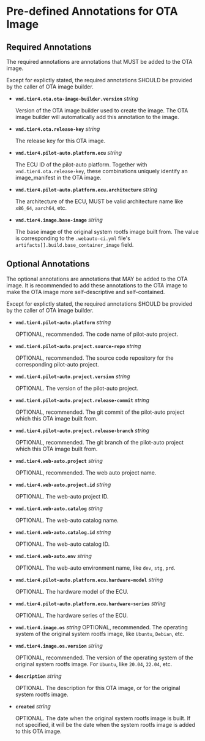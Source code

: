 # Pre-defined Annotations for OTA Image

## Required Annotations

The required annotations are annotations that MUST be added to the OTA image.

Except for explictly stated, the required annotations SHOULD be provided by the caller of OTA image builder.

- **`vnd.tier4.ota.ota-image-builder.version`** *string*

  Version of the OTA image builder used to create the image.
  The OTA image builder will automatically add this annotation to the image.

- **`vnd.tier4.ota.release-key`** *string*

  The release key for this OTA image.

- **`vnd.tier4.pilot-auto.platform.ecu`** *string*

  The ECU ID of the pilot-auto platform.
  Together with `vnd.tier4.ota.release-key`, these combinations uniquely identify an image_manifest in the OTA image.

- **`vnd.tier4.pilot-auto.platform.ecu.architecture`** *string*

  The architecture of the ECU, MUST be valid architecture name like `x86_64`, `aarch64`, etc.

- **`vnd.tier4.image.base-image`** *string*

  The base image of the original system rootfs image built from.
  The value is corresponding to the `.webauto-ci.yml` file's `artifacts[].build.base_container_image` field.

## Optional Annotations

The optional annotations are annotations that MAY be added to the OTA image.
It is recommended to add these annotations to the OTA image to make the OTA image more self-descriptive and self-contained.

Except for explictly stated, the required annotations SHOULD be provided by the caller of OTA image builder.

- **`vnd.tier4.pilot-auto.platform`** *string*

  OPTIONAL, recommended. The code name of pilot-auto project.

- **`vnd.tier4.pilot-auto.project.source-repo`** *string*

  OPTIONAL, recommended. The source code repository for the corresponding pilot-auto project.

- **`vnd.tier4.pilot-auto.project.version`** *string*

  OPTIONAL. The version of the pilot-auto project.

- **`vnd.tier4.pilot-auto.project.release-commit`** *string*

  OPTIONAL, recommended. The git commit of the pilot-auto project which this OTA image built from.

- **`vnd.tier4.pilot-auto.project.release-branch`** *string*

  OPTIONAL, recommended. The git branch of the pilot-auto project which this OTA image built from.

- **`vnd.tier4.web-auto.project`** *string*

  OPTIONAL, recommended. The web auto project name.

- **`vnd.tier4.web-auto.project.id`** *string*

  OPTIONAL. The web-auto project ID.

- **`vnd.tier4.web-auto.catalog`** *string*

  OPTIONAL. The web-auto catalog name.

- **`vnd.tier4.web-auto.catalog.id`** *string*

  OPTIONAL. The web-auto catalog ID.

- **`vnd.tier4.web-auto.env`** *string*

  OPTIONAL. The web-auto environment name, like `dev`, `stg`, `prd`.

- **`vnd.tier4.pilot-auto.platform.ecu.hardware-model`** *string*

  OPTIONAL. The hardware model of the ECU.

- **`vnd.tier4.pilot-auto.platform.ecu.hardware-series`** *string*

  OPTIONAL. The hardware series of the ECU.

- **`vnd.tier4.image.os`** *string*
  OPTIONAL, recommended. The operating system of the original system rootfs image, like `Ubuntu`, `Debian`, etc.

- **`vnd.tier4.image.os.version`** *string*

  OPTIONAL, recommended. The version of the operating system of the original system rootfs image. For `Ubuntu`, like `20.04`, `22.04`, etc.

- **`description`** *string*

  OPTIONAL. The description for this OTA image, or for the original system rootfs image.

- **`created`** *string*

  OPTIONAL. The date when the original system rootfs image is built.
  If not specified, it will be the date when the system rootfs image is added to this OTA image.
